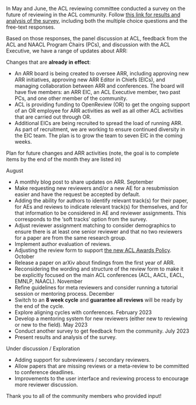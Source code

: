 In May and June, the ACL reviewing committee conducted a survey on the future of reviewing in the ACL community. Follow [this link for results and analysis of the survey](https://www.cis.lmu.de/~hs/acl22/panel/survey.html), including both the multiple choice questions and the free-text responses.

Based on those responses, the panel discussion at ACL, feedback from the ACL and NAACL Program Chairs (PCs), and discussion with the ACL Executive, we have a range of updates about ARR:

Changes that are **already in effect**:
* An ARR board is being created to oversee ARR, including approving new ARR initiatives, approving new ARR Editor in Chiefs (EICs), and managing collaboration between ARR and conferences. The board will have five members: an ARR EIC, an ACL Executive member, two past PCs, and one other member of the community.
* ACL is providing funding to OpenReview (OR) to get the ongoing support of an OR employee for ARR activities as well as all other ACL activities that are carried out through OR.
* Additional EICs are being recruited to spread the load of running ARR. As part of recruitment, we are working to ensure continued diversity in the EIC team. The plan is to grow the team to seven EIC in the coming weeks.

Plan for future changes and ARR activities (note, the goal is to complete items by the end of the month they are listed in)

August
* A monthly blog post to share updates on ARR.
September
* Make requesting new reviewers and/or a new AE for a resubmission easier and have the request be accepted by default.
* Adding the ability for authors to identify relevant track(s) for their paper, for AEs and reviews to indicate relevant track(s) for themselves, and for that information to be considered in AE and reviewer assignments. This corresponds to the ‘soft tracks’ option from the survey.
* Adjust reviewer assignment matching to consider demographics to ensure there is at least one senior reviewer and that no two reviewers for a paper are from the same research group.
* Implement author evaluation of reviews.
* Adjusting the review form to support [the new ACL Awards Policy](https://www.aclweb.org/adminwiki/index.php/ACL_Conference_Awards_Policy).
October
* Release a paper on arXiv about findings from the first year of ARR.
* Reconsidering the wording and structure of the review form to make it be explicitly focused on the main ACL conferences (ACL, AACL, EACL, EMNLP, NAACL).
November
* Refine guidelines for meta reviewers and consider running a tutorial session or mentoring process.
December
* Switch to an **8 week cycle** and **guarantee all reviews** will be ready by the end of the cycle.
* Explore aligning cycles with conferences.
February 2023
* Develop a mentoring system for new reviewers (either new to reviewing or new to the field).
May 2023
* Conduct another survey to get feedback from the community.
July 2023
* Present results and analysis of the survey.

Under discussion / Exploration
* Adding support for subreviewers / secondary reviewers.
* Allow papers that are missing reviews or a meta-review to be committed to conference deadlines.
* Improvements to the user interface and reviewing process to encourage more reviewer discussion.

Thank you to all of the community members who provided input!

